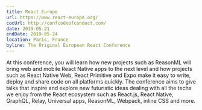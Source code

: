 ```yaml
---
title: React Europe
url: https://www.react-europe.org/
cocUrl: http://confcodeofconduct.com/
date: 2019-05-21
endDate: 2019-05-24
location: Paris, France
byline: The Original European React Conference
---
```


At this conference, you will learn how new projects such as ReasonML will bring web and mobile React Native apps to the next level and how projects such as React Native Web, React Primitive and Expo make it easy to write, deploy and share code on all platforms quickly. The conference aims to give talks that inspire and explore new futuristic ideas dealing with all the techs we enjoy from the React ecosystem such as React.js, React Native, GraphQL, Relay, Universal apps, ReasonML, Webpack, inline CSS and more.
